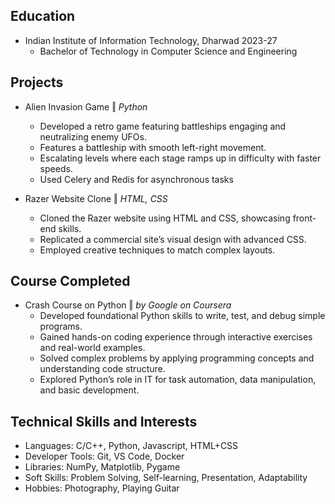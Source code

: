 ## Education
- Indian Institute of Information Technology, Dharwad 2023-27 
    - Bachelor of Technology in Computer Science and Engineering

## Projects

- Alien Invasion Game &#8214; <i>Python</i> 
    - Developed a retro game featuring battleships engaging and neutralizing enemy UFOs.
    - Features a battleship with smooth left-right movement.
    - Escalating levels where each stage ramps up in difficulty with faster speeds.
    - Used Celery and Redis for asynchronous tasks

- Razer Website Clone &#8214; <i>HTML, CSS</i>
    - Cloned the Razer website using HTML and CSS, showcasing front-end skills.
    - Replicated a commercial site’s visual design with advanced CSS.
    - Employed creative techniques to match complex layouts.

## Course Completed
- Crash Course on Python &#8214; <i>by Google on Coursera</i>
    - Developed foundational Python skills to write, test, and debug simple programs.
    - Gained hands-on coding experience through interactive exercises and real-world examples.
    - Solved complex problems by applying programming concepts and understanding code structure.
    - Explored Python’s role in IT for task automation, data manipulation, and basic development.

## Technical Skills and Interests
- Languages: C/C++, Python, Javascript, HTML+CSS
- Developer Tools: Git, VS Code, Docker
- Libraries: NumPy, Matplotlib, Pygame
- Soft Skills: Problem Solving, Self-learning, Presentation, Adaptability
- Hobbies: Photography, Playing Guitar